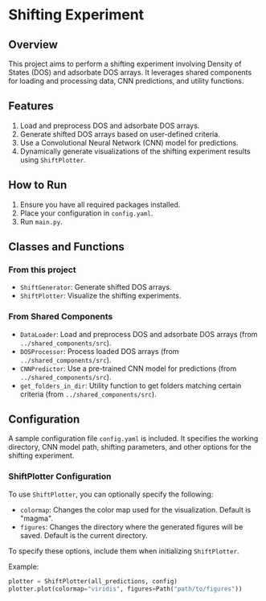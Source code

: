 
# Shifting Experiment

## Overview

This project aims to perform a shifting experiment involving Density of States (DOS) and adsorbate DOS arrays. It leverages shared components for loading and processing data, CNN predictions, and utility functions.

## Features

1. Load and preprocess DOS and adsorbate DOS arrays.
2. Generate shifted DOS arrays based on user-defined criteria.
3. Use a Convolutional Neural Network (CNN) model for predictions.
4. Dynamically generate visualizations of the shifting experiment results using `ShiftPlotter`.

## How to Run

1. Ensure you have all required packages installed.
2. Place your configuration in `config.yaml`.
3. Run `main.py`.

## Classes and Functions

### From this project

- `ShiftGenerator`: Generate shifted DOS arrays.
- `ShiftPlotter`: Visualize the shifting experiments.

### From Shared Components

- `DataLoader`: Load and preprocess DOS and adsorbate DOS arrays (from `../shared_components/src`).
- `DOSProcessor`: Process loaded DOS arrays (from `../shared_components/src`).
- `CNNPredictor`: Use a pre-trained CNN model for predictions (from `../shared_components/src`).
- `get_folders_in_dir`: Utility function to get folders matching certain criteria (from `../shared_components/src`).

## Configuration

A sample configuration file `config.yaml` is included. It specifies the working directory, CNN model path, shifting parameters, and other options for the shifting experiment.

### ShiftPlotter Configuration

To use `ShiftPlotter`, you can optionally specify the following:

- `colormap`: Changes the color map used for the visualization. Default is "magma".
- `figures`: Changes the directory where the generated figures will be saved. Default is the current directory.

To specify these options, include them when initializing `ShiftPlotter`.

Example:

```python
plotter = ShiftPlotter(all_predictions, config)
plotter.plot(colormap="viridis", figures=Path("path/to/figures"))
```
